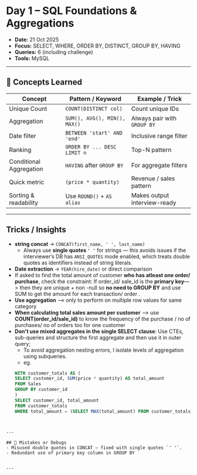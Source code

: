 # Day 1 – SQL Foundations & Aggregations
- **Date:** 21 Oct 2025
- **Focus:** SELECT, WHERE, ORDER BY, DISTINCT, GROUP BY, HAVING
- **Queries:** 6 (including challenge)
- **Tools:** MySQL 

---

## 🧠 Concepts Learned
| Concept                 | Pattern / Keyword            | Example / Trick              |
| ----------------------- | ---------------------------- | ---------------------------- |
| Unique Count            | `COUNT(DISTINCT col)`        | Count unique IDs             |
| Aggregation             | `SUM(), AVG(), MIN(), MAX()` | Always pair with `GROUP BY`  |
| Date filter             | `BETWEEN 'start' AND 'end'`  | Inclusive range filter       |
| Ranking                 | `ORDER BY ... DESC LIMIT n`  | Top-N pattern                |
| Conditional Aggregation | `HAVING` after `GROUP BY`    | For aggregate filters        |
| Quick metric            | `(price * quantity)`         | Revenue / sales pattern      |
| Sorting & readability   | Use `ROUND()` + `AS alias`   | Makes output interview-ready |


---

## Tricks / Insights
- **string concat** → `CONCAT(first_name, ' ', last_name)`
    - Always use **single quotes `' '`** for strings — this avoids issues if the interviewer’s DB has `ANSI_QUOTES` mode enabled, which treats double quotes as identifiers instead of string literals.
- **Date extraction** → `YEAR(hire_date)` or direct comparison
- If asked to find the total amount of customer **who has atleast one order/ purchase**, check the constraint: If order_id/ sale_id is the **primary key**—> then they are unique + non -null so **no need to GROUP BY** and use SUM to get the amount for each transaction/ order .
- **Use aggregation** —> only to perform on multiple row values for same category
- **When calculating total sales amount per customer** --> use **COUNT(order_id/sale_id)** to know the frequency of the purchase / no of purchases/ no of orders too for one customer
- **Don't use mixed aggregates in the single SELECT clause**: Use CTEs, sub-queries and structure the first aggregate and then use it in outer query;
    - To avoid aggregation nesting errors, I isolate levels of aggregation using subqueries.
    - eg. 
    ```sql
    WITH customer_totals AS (
    SELECT customer_id, SUM(price * quantity) AS total_amount
    FROM Sales
    GROUP BY customer_id
    )
    SELECT customer_id, total_amount
    FROM customer_totals
    WHERE total_amount = (SELECT MAX(total_amount) FROM customer_totals);
```


---

## 💬 Mistakes or Debugs
- Misused double quotes in CONCAT — fixed with single quotes `' '`.
- Redundant use of primary key column in GROUP BY


---

